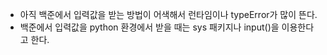 - 아직 백준에서 입력값을 받는 방법이 어색해서 런타임이나 typeError가 많이 뜬다.
- 백준에서 입력값을 python 환경에서 받을 때는 sys 패키지나 input()을 이용한다고 한다.